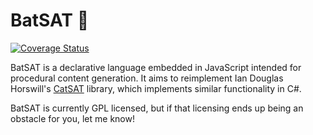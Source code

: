 # BatSAT 🦇

[![Coverage Status](https://coveralls.io/repos/github/robsimmons/batsat/badge.svg?branch=main)](https://coveralls.io/github/robsimmons/batsat?branch=main)

BatSAT is a declarative language embedded in JavaScript intended for
procedural content generation.
It aims to reimplement Ian Douglas Horswill's
[CatSAT](https://github.com/ianhorswill/CatSAT) library, which
implements similar functionality in C#.

BatSAT is currently GPL licensed, but if that licensing ends up being
an obstacle for you, let me know!
